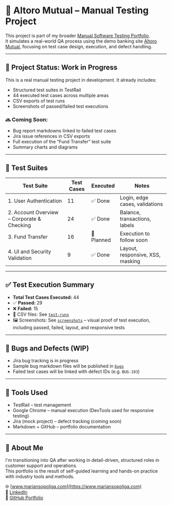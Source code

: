 # 🧪 Altoro Mutual – Manual Testing Project

This project is part of my broader [Manual Software Testing Portfolio](https://github.com/mariansopoliga/manual-software-testing-portfolio).  
It simulates a real-world QA process using the demo banking site [Altoro Mutual](https://demo.testfire.net), focusing on test case design, execution, and defect handling.

---

## 🚧 Project Status: Work in Progress

This is a real manual testing project in development. It already includes:

- Structured test suites in TestRail
- 44 executed test cases across multiple areas
- CSV exports of test runs
- Screenshots of passed/failed test executions

### 🔜 Coming Soon:
- Bug report markdowns linked to failed test cases
- Jira issue references in CSV exports
- Full execution of the “Fund Transfer” test suite
- Summary charts and diagrams

---

## 📂 Test Suites

| Test Suite                                          | Test Cases | Executed | Notes                           |
|-----------------------------------------------------|------------|----------|---------------------------------|
| 1. User Authentication                              | 11         | ✅ Done   | Login, edge cases, validations  |
| 2. Account Overview – Corporate & Checking          | 24         | ✅ Done   | Balance, transactions, labels   |
| 3. Fund Transfer                                     | 16         | 🚧 Planned | Execution to follow soon        |
| 4. UI and Security Validation                        | 9          | ✅ Done   | Layout, responsive, XSS, masking|

---

## ✅ Test Execution Summary

- **Total Test Cases Executed:** 44  
- ✅ **Passed:** 29  
- ❌ **Failed:** 15  
- 📁 CSV files: See [`test-runs`](./test-runs)  
- 🖼️ Screenshots: See [`screenshots`](./screenshots) – visual proof of test execution, including passed, failed, layout, and responsive tests

---

## 🐞 Bugs and Defects (WIP)

- Jira bug tracking is in progress  
- Sample bug markdown files will be published in [`bugs`](./bugs)  
- Failed test cases will be linked with defect IDs (e.g. `BUG-103`)

---

## 🔧 Tools Used

- TestRail – test management  
- Google Chrome – manual execution (DevTools used for responsive testing)  
- Jira (mock project) – defect tracking (coming soon)  
- Markdown + GitHub – portfolio documentation

---

## 👤 About Me

I'm transitioning into QA after working in detail-driven, structured roles in customer support and operations.  
This portfolio is the result of self-guided learning and hands-on practice with industry tools and methods.

🌐 [www.mariansopoliga.com](https://www.mariansopoliga.com)  
💼 [LinkedIn](https://www.linkedin.com/in/marian-sopoliga/)  
📁 [GitHub Portfolio](https://github.com/mariansopoliga)
